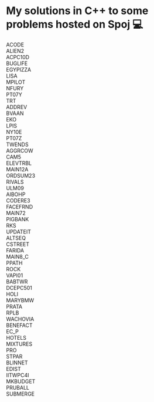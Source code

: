 # My solutions in C++ to some problems hosted on Spoj :computer: 


ACODE <br/> ALIEN2 <br/>ACPC10D <br/>	BUGLIFE	<br/>EGYPIZZA<br/>	LISA<br/>MPILOT<br/>	NFURY	<br/>PT07Y<br/>	TRT<br/>
ADDREV<br/>	BVAAN<br/>	EKO<br/>	LPIS<br/>	NY10E<br/>	PT07Z<br/>	TWENDS<br/>
AGGRCOW<br/>	CAM5<br/>	ELEVTRBL<br/>	MAIN12A<br/>	ORDSUM23<br/>	RIVALS<br/>	ULM09<br/>
AIBOHP<br/>	CODERE3<br/>	FACEFRND	<br/>MAIN72	<br/>PIGBANK<br/>	RKS<br/>	UPDATEIT<br/>
ALTSEQ<br/>	CSTREET	<br/>FARIDA<br/>	MAIN8_C	<br/>PPATH<br/>	ROCK<br/>	VAPI01<br/>
BABTWR	<br/>DCEPC501	<br/>HOLI	<br/>MARYBMW<br/>	PRATA	<br/>RPLB	<br/>WACHOVIA<br/>
BENEFACT<br/>	EC_P	<br/>HOTELS<br/>	MIXTURES<br/>	PRO	<br/>STPAR<br/>	
BLINNET<br/>	EDIST<br/>	IITWPC4I	<br/>MKBUDGET<br/>	PRUBALL<br/>	SUBMERGE<br/>	
